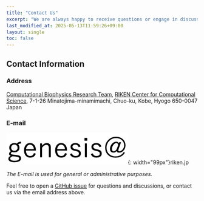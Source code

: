 ```yaml
---
title: "Contact Us"
excerpt: "We are always happy to receive questions or engage in discussions related to the use of GENESIS."
last_modified_at: 2025-05-13T11:59:26+09:00
layout: single
toc: false
---
```




## Contact Information

### Address 

[Computational Biophysics Research Team](http://www.riken.jp/TMS2012/cbp/en/index.html),
[RIKEN Center for Computational Science](https://www.r-ccs.riken.jp/en),
7-1-26 Minatojima-minamimachi, Chuo-ku, Kobe, Hyogo 650-0047 Japan

### E-mail

![](/assets/images/2021_11_togen.png){: width="99px"}riken.jp

*The E-mail is used for general or administrative purposes.*

Feel free to open a [GitHub issue](https://github.com/genesis-release-r-ccs/genesis/issues) for questions and discussions, or contact us via the email address above.
